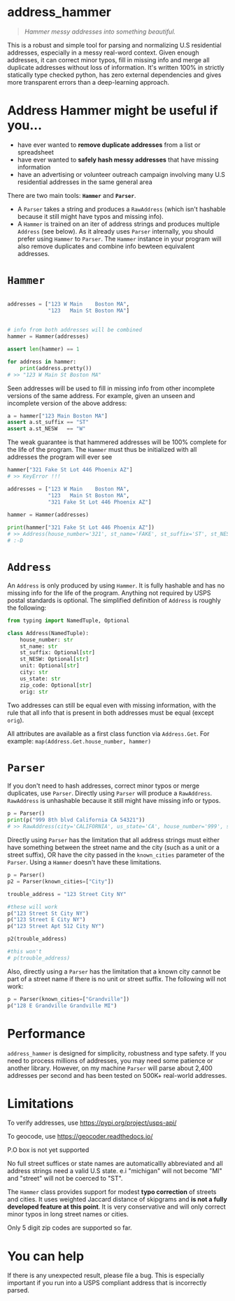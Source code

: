 # address_hammer
> _Hammer messy addresses into something beautiful._

This is a robust and simple tool for parsing and normalizing U.S residential addresses, especially in a messy real-word context. Given enough addresses, it can correct minor typos, fill in missing info and merge all duplicate addresses without loss of information. It's written 100% in strictly statically type checked python, has zero external dependencies and gives more transparent errors than a deep-learning approach.

# Address Hammer might be useful if you...
- have ever wanted to **remove duplicate addresses** from a list or spreadsheet
- have ever wanted to **safely hash messy addresses** that have missing information
- have an advertising or volunteer outreach campaign involving many U.S residential addresses in the same general area



There are two main tools: **`Hammer`** and **`Parser`**. 
- A `Parser` takes a string and produces a `RawAddress` (which isn't hashable because it still might have typos and missing info).
- A `Hammer` is trained on an iter of address strings and produces multiple `Address` (see below). As it already uses `Parser` internally, you should prefer using `Hammer` to `Parser`. The `Hammer` instance in your program will also remove duplicates and combine info bewteen equivalent addresses.








# `Hammer`
```python

addresses = ["123 W Main    Boston MA",
             "123   Main St Boston MA"]
 
 
# info from both addresses will be combined
hammer = Hammer(addresses)

assert len(hammer) == 1

for address in hammer:
    print(address.pretty())  
# >> "123 W Main St Boston MA"
```


Seen addresses will be used to fill in missing info from other incomplete versions of the same address.
For example, given an unseen and incomplete version of the above address:
```python
a = hammer["123 Main Boston MA"] 
assert a.st_suffix == "ST"
assert a.st_NESW   == "W"
```

The weak guarantee is that hammered addresses will be 100% complete for the life of the program.
The `Hammer` must thus be initialized with all addresses the program will ever see
```python
hammer["321 Fake St Lot 446 Phoenix AZ"]
# >> KeyError !!!

addresses = ["123 W Main    Boston MA",
             "123   Main St Boston MA",
             "321 Fake St Lot 446 Phoenix AZ"]
             
hammer = Hammer(addresses)

print(hammer["321 Fake St Lot 446 Phoenix AZ"])
# >> Address(house_number='321', st_name='FAKE', st_suffix='ST', st_NESW=None, unit='LOT 446', city='PHOENIX', us_state='AZ', zip_code=None, orig='321 Fake St Lot 446 Phoenix AZ')
# :-D
```






# `Address`
An `Address` is only produced by using `Hammer`. It is fully hashable and has no missing info for the life of the program. Anything not required by USPS postal standards is optional. The simplified definition of `Address` is roughly the following:
```python
from typing import NamedTuple, Optional

class Address(NamedTuple):
    house_number: str
    st_name: str
    st_suffix: Optional[str]
    st_NESW: Optional[str]
    unit: Optional[str]
    city: str
    us_state: str
    zip_code: Optional[str]
    orig: str
 ```
 Two addresses can still be equal even with missing information, with the rule that all info that is present in both addresses must be equal (except `orig`). 
 
 All attributes are available as a first class function via `Address.Get`. For example: `map(Address.Get.house_number, hammer)`






# `Parser`
If you don't need to hash addresses, correct minor typos or merge duplicates, use `Parser`. Directly using `Parser` will produce a `RawAddress`. `RawAddress` is unhashable because it still might have missing info or typos.
```python
p = Parser()
print(p("999 8th blvd California CA 54321"))
# >> RawAddress(city='CALIFORNIA', us_state='CA', house_number='999', st_name='8TH', st_suffix='BLVD', st_NESW=None, unit=None, zip_code='54321', orig='999 8th blvd California CA')
```
Directly using `Parser` has the limitation that all address strings must either have something between the street name and the city (such as a unit or a street suffix), OR have the city passed in the `known_cities` parameter of the `Parser`. Using a `Hammer` doesn't have these limitations.

```python
p = Parser()
p2 = Parser(known_cities=["City"])

trouble_address = "123 Street City NY"

#these will work
p("123 Street St City NY")
p("123 Street E City NY")
p("123 Street Apt 512 City NY")

p2(trouble_address) 

#this won't
# p(trouble_address)
```

Also, directly using a `Parser` has the limitation that a known city cannot be part of a street name if there is no unit or street suffix. The following will not work:
```python
p = Parser(known_cities=["Grandville"])
p("128 E Grandville Grandville MI")
```

# Performance
`address_hammer` is designed for simplicity, robustness and type safety. If you need to process millions of addresses, you may need some patience or another library. However, on my machine `Parser` will parse about 2,400 addresses per second and has been tested on 500K+ real-world addresses.





# Limitations
To verify addresses, use https://pypi.org/project/usps-api/

To geocode, use https://geocoder.readthedocs.io/

P.O box is not yet supported

No full street suffices or state names are automaticallly abbreviated and all address strings need a valid U.S state. e.i "michigan" will not become "MI" and "street" will not be coerced to "ST".

The `Hammer` class provides support for modest **typo correction** of streets and cities. It uses weighted Jaccard distance of skipgrams and **is not a fully developed feature at this point**. It is very conservative and will only correct minor typos in long street names or cities.

Only 5 digit zip codes are supported so far.

# You can help
If there is any unexpected result, please file a bug. This is especially important if you run into a USPS compliant address that is incorrectly parsed.
